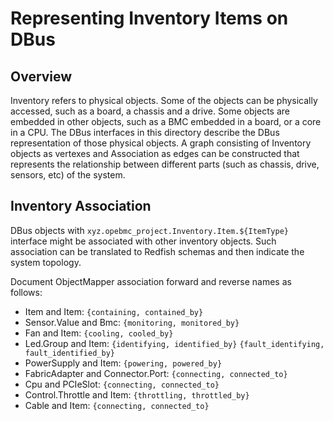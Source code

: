 # Representing Inventory Items on DBus

## Overview

Inventory refers to physical objects. Some of the objects can be physically
accessed, such as a board, a chassis and a drive. Some objects are embedded in
other objects, such as a BMC embedded in a board, or a core in a CPU. The DBus
interfaces in this directory describe the DBus representation of those physical
objects. A graph consisting of Inventory objects as vertexes and Association as
edges can be constructed that represents the relationship between different
parts (such as chassis, drive, sensors, etc) of the system.

## Inventory Association

DBus objects with `xyz.opebmc_project.Inventory.Item.${ItemType}` interface
might be associated with other inventory objects. Such association can be
translated to Redfish schemas and then indicate the system topology.

Document ObjectMapper association forward and reverse names as follows:

- Item and Item: `{containing, contained_by}`
- Sensor.Value and Bmc: `{monitoring, monitored_by}`
- Fan and Item: `{cooling, cooled_by}`
- Led.Group and Item: `{identifying, identified_by}`
  `{fault_identifying, fault_identified_by}`
- PowerSupply and Item: `{powering, powered_by}`
- FabricAdapter and Connector.Port: `{connecting, connected_to}`
- Cpu and PCIeSlot: `{connecting, connected_to}`
- Control.Throttle and Item: `{throttling, throttled_by}`
- Cable and Item: `{connecting, connected_to}`
